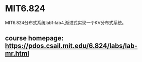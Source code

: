 # MIT6.824
MIT6.824分布式系统lab1-lab4,渐进式实现一个KV分布式系统。
## course homepage: <https://pdos.csail.mit.edu/6.824/labs/lab-mr.html>
